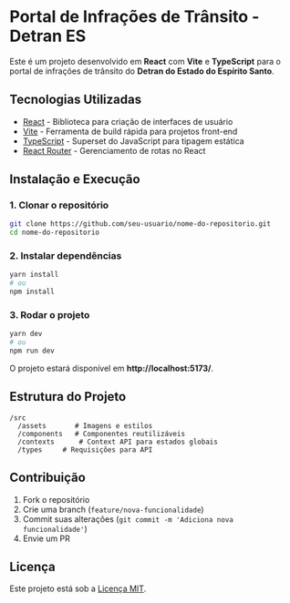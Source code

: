 # Portal de Infrações de Trânsito - Detran ES

Este é um projeto desenvolvido em **React** com **Vite** e **TypeScript** para o portal de infrações de trânsito do **Detran do Estado do Espírito Santo**.

## Tecnologias Utilizadas

- [React](https://reactjs.org/) - Biblioteca para criação de interfaces de usuário
- [Vite](https://vitejs.dev/) - Ferramenta de build rápida para projetos front-end
- [TypeScript](https://www.typescriptlang.org/) - Superset do JavaScript para tipagem estática
- [React Router](https://reactrouter.com/) - Gerenciamento de rotas no React

## Instalação e Execução

### 1. Clonar o repositório

```sh
git clone https://github.com/seu-usuario/nome-do-repositorio.git
cd nome-do-repositorio
```

### 2. Instalar dependências

```sh
yarn install
# ou
npm install
```

### 3. Rodar o projeto

```sh
yarn dev
# ou
npm run dev
```

O projeto estará disponível em **http://localhost:5173/**.

## Estrutura do Projeto

```
/src
  /assets       # Imagens e estilos
  /components   # Componentes reutilizáveis
  /contexts      # Context API para estados globais
  /types     # Requisições para API
```

## Contribuição

1. Fork o repositório
2. Crie uma branch (`feature/nova-funcionalidade`)
3. Commit suas alterações (`git commit -m 'Adiciona nova funcionalidade'`)
4. Envie um PR

## Licença

Este projeto está sob a [Licença MIT](LICENSE).
